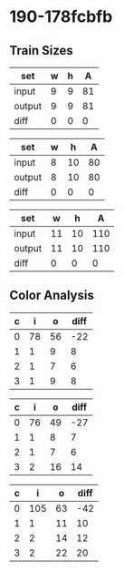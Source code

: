 # 190-178fcbfb
## Train Sizes

|set|w|h|A|
|---|---|---|---|
|input|9|9|81|
|output|9|9|81|
|diff|0|0|0|


|set|w|h|A|
|---|---|---|---|
|input|8|10|80|
|output|8|10|80|
|diff|0|0|0|


|set|w|h|A|
|---|---|---|---|
|input|11|10|110|
|output|11|10|110|
|diff|0|0|0|


## Color Analysis

|c|i|o|diff|
|---|---|---|---|
|0|78|56|-22|
|1|1|9|8|
|2|1|7|6|
|3|1|9|8|


|c|i|o|diff|
|---|---|---|---|
|0|76|49|-27|
|1|1|8|7|
|2|1|7|6|
|3|2|16|14|


|c|i|o|diff|
|---|---|---|---|
|0|105|63|-42|
|1|1|11|10|
|2|2|14|12|
|3|2|22|20|

